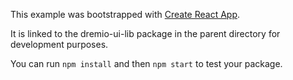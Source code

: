 This example was bootstrapped with [Create React App](https://github.com/facebook/create-react-app).

It is linked to the dremio-ui-lib package in the parent directory for development purposes.

You can run `npm install` and then `npm start` to test your package.
